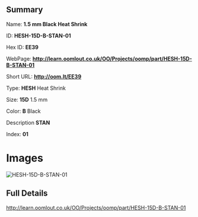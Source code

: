 

## Summary
 
Name: __1.5 mm Black Heat Shrink__

ID: __HESH-15D-B-STAN-01__

Hex ID: __EE39__

WebPage: __http://learn.oomlout.co.uk/OO/Projects/oomp/part/HESH-15D-B-STAN-01__

Short URL: __http://oom.lt/EE39__


Type: __HESH__ Heat Shrink 

Size: __15D__ 1.5 mm 

Color: __B__ Black 

Description __STAN__  

Index: __01__


# Images
![HESH-15D-B-STAN-01](http://oomlout.com/oomp-gen/parts/HESH-15D-B-STAN-01/HESH-15D-B-STAN-01_420.jpg)



## Full Details

 http://learn.oomlout.co.uk/OO/Projects/oomp/part/HESH-15D-B-STAN-01














